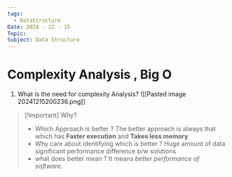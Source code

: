 ```yaml
---
tags:
  - DataStructure
Date: 2024 - 12 - 15
Topic: 
Subject: Data Structure
---
```

# Complexity Analysis , Big O
1. What is the need for complexity Analysis?
![[Pasted image 20241215200236.png]]

> [!important] Why? 
> - Which Approach is better ? 
>  The better approach is always that which has **Faster execution** and **Takes less memory**
> - Why care about identifying which is better ? 
> Huge amount of data significant performance difference b/w solutions
> - what does better mean ?
> It means *better performance of software*.
